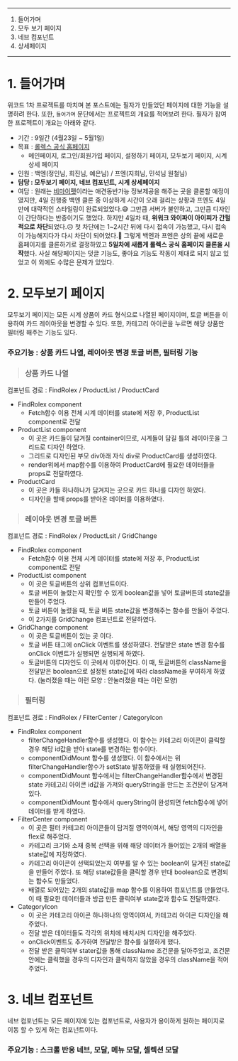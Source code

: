 

-----

1. 들어가며
2. 모두 보기 페이지
3. 네브 컴포넌트
4. 상세페이지

---



# 1. 들어가며

위코드 1차 프로젝트를 마치며 본 포스트에는 필자가 만들었던 페이지에 대한 기능을 설명하려 한다. 또한, `들어가며` 문단에서는 프로젝트의 개요를 적어보려 한다. 필자가 참여한 프로젝트이 개요는 아래와 같다.

- 기간 : 9일간 (4월23일 ~ 5월1일)
- 목표 : [롤렉스 공식 홈페이지](https://www.rolex.com/ko)
  - 메인페이지, 로그인/회원가입 페이지, 설정하기 페이지, 모두보기 페이지, 시계 상세 페이지
- 인원 : 백엔(정인님, 희진님, 예은님) / 프엔(지희님, 민석님 원철님)
- **담당 : 모두보기 페이지, 네브 컴포넌트, 시계 상세페이지**
- 여담 : 원래는 [비마이펫](https://mypetlife.co.kr/map/)이라는 애견동반가능 정보제공을 해주는 곳을 클론할 예정이였지만, 4일 진행중 백엔 클론 중 이상하게 시간이 오래 걸리는 상황과 프엔도 4일만에 대략적인 스타일링이 완료되었었다.😅 그만큼 서버가 불안하고, 그만큼 디자인이 간단하다는 반증이기도 했었다. 하지만 4일차 때, **위워크 와이파이 아이피가 간헐적으로 차단**되었다.☹️ 첫 차단에는 1~2시간 뒤에 다시 접속이 가능했고, 다시 접속이 가능해지다가 다시 차단이 되어었다.😤 그렇게 백엔과 프엔은 상의 끝에 새로운 홈페이지를 클론하기로 결정하였고 **5일차에 새롭게 롤렉스 공식 홈페이지 클론을 시작**했다. 사실 해당페이지는 덧글 기능도, 좋아요 기능도 작동이 제대로 되지 않고 있었고 이 외에도 수많은 문제가 있었다.



# 2. 모두보기 페이지

모두보기 페이지는 모든 시계 상품이 카드 형식으로 나열된 페이지이며, 토글 버튼을 이용하여 카드 레이아웃을 변경할 수 있다. 또한, 카테고리 아이콘을 누르면 해당 상품만 필터링 해주는 기능도 있다. 



### **주요기능 : 상품 카드 나열, 레이아웃 변경 토글 버튼, 필터링 기능**



> ### 상품 카드 나열

컴포넌트 경로 : FindRolex / ProductList / ProductCard

- FindRolex component
  - Fetch함수 이용 전체 시계 데이터를 state에 저장 후, ProductList component로 전달
- ProductList component
  - 이 곳은 카드들이 담겨질 container이므로, 시계들이 담길 틀의 레이아웃을 그리드로 디자인 하였다.
  - 그리드로 디자인된 부모 div아래 자식 div로 ProductCard를 생성하였다.
  - render위에서 map함수를 이용하여 ProductCard에 필요한 데이터들을 props로 전달하였다.
- ProductCard
  - 이 곳은 카들 하나하나가 담겨지는 곳으로 카드 하나를 디자인 하였다.
  - 디자인을 할때 props를 받아온 데이터를 이용하였다.



> ### 레이아웃 변경 토글 버튼

컴포넌트 경로 : FindRolex / ProductLsit / GridChange

- FindRolex component
  - Fetch함수 이용 전체 시계 데이터를 state에 저장 후, ProductList component로 전달
- ProductList component
  - 이 곳은 토글버튼의 상위 컴포넌트이다.
  - 토글 버튼이 눌렸는지 확인할 수 있게 boolean값을 넣어 토글버튼의 state값을 만들어 주었다.
  - 토글 버튼이 눌렸을 때, 토글 버튼 state값을 변경해주는 함수를 만들어 주었다.
  - 이 2가지를 GridChange 컴포넌트로 전달하였다.
- GridChange component
  - 이 곳은 토글버튼이 있는 곳 이다. 
  - 토글 버튼 태그에 onClick 이벤트를 생성하였다. 전달받은 state 변경 함수를 onClick 이벤트가 실행되면 실행되게 하였다.
  - 토글버튼의 디자인도 이 곳에서 이루어진다. 이 때, 토글버튼의 className을 전달받은 boolean으로 설정된 state값에 따라 className을 부여하게 하였다. (눌러졌을 때는 이런 모양 : 안눌러졌을 때는 이런 모양)



> ### 필터링

컴포넌트 경로 : FindRolex / FilterCenter / CategoryIcon

- FindRolex component
  -  filterChangeHandler함수를 생성했다. 이 함수는 카테고리 아이콘이 클릭할 경우 해당 id값을 받아 state를 변경하는 함수이다.
  - componentDidMount 함수를 생성했다. 이 함수에서는 위  filterChangeHandler함수가 setState 발동하였을 때 실행되어진다.
  - componentDidMount 함수에서는  filterChangeHandler함수에서 변경된 state 카테고리 아이콘 id값을 가져와 queryString을 만드는 조건문이 담겨져있다.
  - componentDidMount 함수에서 queryString이 완성되면 fetch함수에 넣어 데이터를 받게 하였다.
- FilterCenter component
  - 이 곳은 필터 카테고리 아이콘들이 담겨질 영역이여서, 해당 영역의 디자인을 flex로 해주었다.
  - 카테고리 크기와 소재 중복 선택을 위해 해당 데이터가 들어있는 2개의 배열을 state값에 지정하였다.
  - 카테고리 아이콘이 선택되었는지 여부를 알 수 있는 boolean이 담겨진 state값을 만들어 주었다. 또 해당 state값들을 클릭할 경우 반대 boolean으로 변경되는 함수도 만들었다.
  - 배열로 되어있는 2개의 state값을 map 함수를 이용하여 컴포넌트를 만들었다. 이 때 필요한 데이터들과 방금 만든 클릭여부 state값과 함수도 전달하였다.
- CategoryIcon
  - 이 곳은 카테고리 아이콘 하나하나의 영역이여서, 카테고리 아이콘 디자인을 해주었다.
  - 전달 받은 데이터들도 각각의 위치에 배치시켜 디자인을 해주었다.
  - onClick이벤트도 추가하여 전달받은 함수를 실행하게 했다.
  - 전달 받은 클릭여부 stater값을 통해 className 조건문을 달아주었고, 조건문 안에는 클릭했을 경우의 디자인과 클릭하지 않았을 경우의 className을 적어주었다.



# 3. 네브 컴포넌트

네브 컴포넌트는 모든 페이지에 있는 컴포넌트로, 사용자가 용이하게 원하는 페이지로 이동 할 수 있게 하는 컴포넌트이다.



### 주요기능 : 스크롤 반응 네브, 모달, 메뉴 모달, 셀렉션 모달



